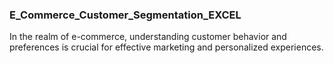 ### E_Commerce_Customer_Segmentation_EXCEL
In the realm of e-commerce, understanding customer behavior and preferences is crucial for effective marketing and personalized experiences. 
